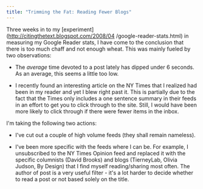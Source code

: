 ```yaml
---
title: "Trimming the Fat: Reading Fewer Blogs"
---
```

  
  
Three weeks in to my [experiment](http://citingthetext.blogspot.com/2008/04
/google-reader-stats.html) in measuring my Google Reader stats, I have come to
the conclusion that there is too much chaff and not enough wheat. This was
mainly fueled by two observations:

  
- The *average* time devoted to a post lately has dipped under 6 seconds. As an average, this seems a little too low.  
  
- I recently found an interesting article on the NY Times that I realized had been in my reader and yet I blew right past it. This is partially due to the fact that the Times only includes a one sentence summary in their feeds in an effort to get you to click through to the site. Still, I would have been more likely to click through if there were fewer items in the inbox.  
  
I'm taking the following two actions:

  
- I've cut out a couple of high volume feeds (they shall remain nameless).  
  
- I've been more specific with the feeds where I can be. For example, I unsubscribed to the NY Times Opinion feed and replaced it with the specific columnists (David Brooks) and blogs (TierneyLab, Olivia Judson, By Design) that I find myself reading/sharing most often. The author of post is a very useful filter - it's a lot harder to decide whether to read a post or not based solely on the title.

